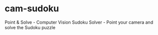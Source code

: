 # cam-sudoku
Point &amp; Solve - Computer Vision Sudoku Solver - Point your camera and solve the Sudoku puzzle
